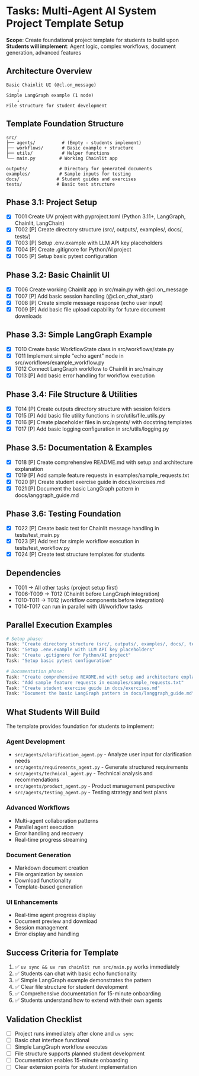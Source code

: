 # Tasks: Multi-Agent AI System Project Template Setup

**Scope**: Create foundational project template for students to build upon
**Students will implement**: Agent logic, complex workflows, document generation, advanced features

## Architecture Overview
```
Basic Chainlit UI (@cl.on_message)
    ↓
Simple LangGraph example (1 node)
    ↓
File structure for student development
```

## Template Foundation Structure
```
src/
├── agents/          # (Empty - students implement)
├── workflows/       # Basic example + structure
├── utils/           # Helper functions
└── main.py         # Working Chainlit app

outputs/            # Directory for generated documents
examples/           # Sample inputs for testing
docs/              # Student guides and exercises
tests/             # Basic test structure
```

## Phase 3.1: Project Setup
- [x] T001 Create UV project with pyproject.toml (Python 3.11+, LangGraph, Chainlit, LangChain)
- [x] T002 [P] Create directory structure (src/, outputs/, examples/, docs/, tests/)
- [x] T003 [P] Setup .env.example with LLM API key placeholders
- [x] T004 [P] Create .gitignore for Python/AI project
- [x] T005 [P] Setup basic pytest configuration

## Phase 3.2: Basic Chainlit UI
- [x] T006 Create working Chainlit app in src/main.py with @cl.on_message
- [x] T007 [P] Add basic session handling (@cl.on_chat_start)
- [x] T008 [P] Create simple message response (echo user input)
- [x] T009 [P] Add basic file upload capability for future document downloads

## Phase 3.3: Simple LangGraph Example
- [x] T010 Create basic WorkflowState class in src/workflows/state.py
- [x] T011 Implement simple "echo agent" node in src/workflows/example_workflow.py
- [x] T012 Connect LangGraph workflow to Chainlit in src/main.py
- [x] T013 [P] Add basic error handling for workflow execution

## Phase 3.4: File Structure & Utilities
- [x] T014 [P] Create outputs directory structure with session folders
- [x] T015 [P] Add basic file utility functions in src/utils/file_utils.py
- [x] T016 [P] Create placeholder files in src/agents/ with docstring templates
- [x] T017 [P] Add basic logging configuration in src/utils/logging.py

## Phase 3.5: Documentation & Examples
- [x] T018 [P] Create comprehensive README.md with setup and architecture explanation
- [x] T019 [P] Add sample feature requests in examples/sample_requests.txt
- [x] T020 [P] Create student exercise guide in docs/exercises.md
- [x] T021 [P] Document the basic LangGraph pattern in docs/langgraph_guide.md

## Phase 3.6: Testing Foundation
- [x] T022 [P] Create basic test for Chainlit message handling in tests/test_main.py
- [x] T023 [P] Add test for simple workflow execution in tests/test_workflow.py
- [x] T024 [P] Create test structure templates for students

## Dependencies
- T001 → All other tasks (project setup first)
- T006-T009 → T012 (Chainlit before LangGraph integration)
- T010-T011 → T012 (workflow components before integration)
- T014-T017 can run in parallel with UI/workflow tasks

## Parallel Execution Examples
```bash
# Setup phase:
Task: "Create directory structure (src/, outputs/, examples/, docs/, tests/)"
Task: "Setup .env.example with LLM API key placeholders"
Task: "Create .gitignore for Python/AI project"
Task: "Setup basic pytest configuration"

# Documentation phase:
Task: "Create comprehensive README.md with setup and architecture explanation"
Task: "Add sample feature requests in examples/sample_requests.txt"
Task: "Create student exercise guide in docs/exercises.md"
Task: "Document the basic LangGraph pattern in docs/langgraph_guide.md"
```

## What Students Will Build
The template provides foundation for students to implement:

### Agent Development
- `src/agents/clarification_agent.py` - Analyze user input for clarification needs
- `src/agents/requirements_agent.py` - Generate structured requirements
- `src/agents/technical_agent.py` - Technical analysis and recommendations
- `src/agents/product_agent.py` - Product management perspective
- `src/agents/testing_agent.py` - Testing strategy and test plans

### Advanced Workflows
- Multi-agent collaboration patterns
- Parallel agent execution
- Error handling and recovery
- Real-time progress streaming

### Document Generation
- Markdown document creation
- File organization by session
- Download functionality
- Template-based generation

### UI Enhancements
- Real-time agent progress display
- Document preview and download
- Session management
- Error display and handling

## Success Criteria for Template
1. ✅ `uv sync && uv run chainlit run src/main.py` works immediately
2. ✅ Students can chat with basic echo functionality
3. ✅ Simple LangGraph example demonstrates the pattern
4. ✅ Clear file structure for student development
5. ✅ Comprehensive documentation for 15-minute onboarding
6. ✅ Students understand how to extend with their own agents

## Validation Checklist
- [ ] Project runs immediately after clone and `uv sync`
- [ ] Basic chat interface functional
- [ ] Simple LangGraph workflow executes
- [ ] File structure supports planned student development
- [ ] Documentation enables 15-minute onboarding
- [ ] Clear extension points for student implementation
